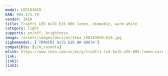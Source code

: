 ```yaml
---
model: LED1836G9
EAN: 904.571.70
vendor: IKEA
title: Tradfri LED bulb E26 806 lumen, dimmable, warm white
category: light
supports: on/off, brightness
image: /assets/images/devices/Ikea_LED1836G9-E26.jpg
zigbeemodel: ['TRADFRI bulb E26 WW 806lm']
compatible: [z2m,tasmota]
mlink: https://www.ikea.com/us/en/p/tradfri-led-bulb-e26-806-lumen-wireless-dimmable-warm-white-opal-90457170/
link: 
link2: 
link3: 
---
```

